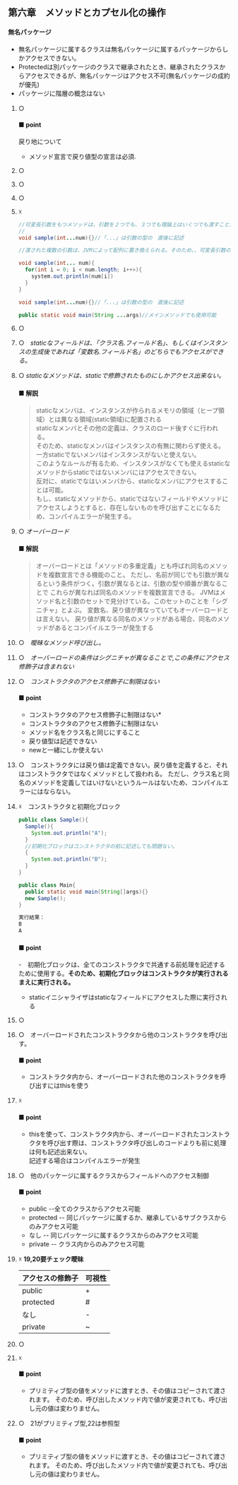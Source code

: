 ## 第六章　メソッドとカプセル化の操作

#### 無名パッケージ
- 無名パッケージに属するクラスは無名パッケージに属するパッケージからしかアクセスできない。
- Protectedは別パッケージのクラスで継承されたとき、継承されたクラスからアクセスできるが、無名パッケージはアクセス不可(無名パッケージの成約が優先)
- パッケージに階層の概念はない

1. ○　
    #### ■ point  
    戻り地について
    - メソッド宣言で戻り値型の宣言は必須.

2. ○ 
3. ○  
4. ○
5. ☓
    ```java
    //可変長引数をもつメソッドは、引数を２つでも、３つでも理論上はいくつでも渡すことができる
    //
    void sample(int...num){}//「...」は引数の型の　直後に記述

    //渡された複数の引数は、JVMによって配列に置き換えられる。そのため、、可変長引数の値を使うときは配列と同じように大かっこを使う

    void sample(int... num){
      for(int i = 0; i < num.length; i++>){
        system.out.println(num[i])
      }
    }

    void sample(int...num){}//「...」は引数の型の　直後に記述
    
    public static void main(String ...args)//メインメソッドでも使用可能
    ```
6. ○
7. ○　*staticなフィールドは、「クラス名.フィールド名」、もしくはインスタンスの生成後であれば「変数名.フィールド名」のどちらでもアクセスができる。*
8. ○ *staticなメソッドは、staticで修飾されたものにしかアクセス出来ない。*
    #### ■ 解説
    >staticなメンバは、インスタンスが作られるメモリの領域（ヒープ領域）とは異なる領域(static領域)に配置される  
    >staticなメンバとその他の定義は、クラスのロード後すぐに行われる。  
    >そのため、staticなメンバはインスタンスの有無に関わらず使える。一方staticでないメンバはインスタンスがないと使えない。  
    >このようなルールが有るため、インスタンスがなくても使えるstaticなメソッドからstaticではないメンバにはアクセスできない。  
    >反対に、staticでなはいメンバから、staticなメンバにアクセスすることは可能。  
    >もし、staticなメソッドから、staticではないフィールドやメソッドにアクセスしようとすると、存在しないものを呼び出すことになるため、コンパイルエラーが発生する。  
    
9. ○  *オーバーロード*  
    #### ■ 解説
    >オーバーロードとは「メソッドの多重定義」とも呼ばれ同名のメソッドを複数宣言できる機能のこと。
    >ただし、名前が同じでも引数が異なるという条件がつく。引数が異なるとは、引数の型や順番が異なることで
    >これらが異なれば同名のメソッドを複数宣言できる。
    >JVMはメソッド名と引数のセットで見分けている。このセットのことを「シグニチャ」とよぶ。
    >変数名、戻り値が異なっていてもオーバーロードとは言えない。
    >戻り値が異なる同名のメソッドがある場合、同名のメソッドがあるとコンパイルエラーが発生する  

10. ○　*曖昧なメソッド呼び出し。*
11. ○　*オーバーロードの条件はシグニチャが異なることで,この条件にアクセス修飾子は含まれない*
12. ○　*コンストラクタのアクセス修飾子に制限はない*
    #### ■ point
    - コンストラクタのアクセス修飾子に制限はない*
    - コンストラクタのアクセス修飾子に制限はない
    - メソッド名をクラス名と同じにすること
    - 戻り値型は記述できない
    - newと一緒にしか使えない

13. ○　コンストラクタには戻り値は定義できない。戻り値を定義すると、それはコンストラクタではなくメソッドとして扱われる。
    ただし、クラス名と同名のメソッドを定義してはいけないというルールはないため、コンパイルエラーにはならない。

14. ☓　コンストラクタと初期化ブロック
    ```java
    public class Sample(){
      Sample(){
        System.out.println("A");
      }
      //初期化ブロックはコンストラクタの前に記述しても問題ない。
      {
        System.out.println("B");
      }
    }

    public class Main{
      public static void main(String[]args){}
      new Sample();
    }

    実行結果：
    B
    A

    ```
    #### ■ point　
    -　初期化ブロックは、全てのコンストラクタで共通する前処理を記述するために使用する。**そのため、初期化ブロックはコンストラクタが実行されるまえに実行される。**
    - staticイニシャライザはstaticなフィールドにアクセスした際に実行される
15. ○
16. ○　オーバーロードされたコンストラクタから他のコンストラクタを呼び出す。
    #### ■ point
    - コンストラクタ内から、オーバーロードされた他のコンストラクタを呼び出すにはthisを使う
17. ☓　
     #### ■ point
     - thisを使って、コンストラクタ内から、オーバーロードされたコンストラクタを呼び出す際は、コンストラクタ呼び出しのコードよりも前に処理は何も記述出来ない。  
      記述する場合はコンパイルエラーが発生
18. ○　他のパッケージに属するクラスからフィールドへのアクセス制御
    #### ■ point
    - public --全てのクラスからアクセス可能
    - protected -- 同じパッケージに属するか、継承しているサブクラスからのみアクセス可能
    - なし  -- 同じパッケージに属するクラスからのみアクセス可能
    - private -- クラス内からのみアクセス可能

19. ☓  **19,20要チェック曖昧**

    | アクセスの修飾子 | 可視性 |
    | ---- | ---- |
    | public | + |
    | protected | # |
    | なし | - |
    | private | ~ |

20. ○
21. ☓
    #### ■ point
    - プリミティブ型の値をメソッドに渡すとき、その値はコピーされて渡されます。
      そのため、呼び出したメソッド内で値が変更されても、呼び出し元の値は変わりません。
22. ○　21がプリミティブ型,22は参照型
     #### ■ point
    - プリミティブ型の値をメソッドに渡すとき、その値はコピーされて渡されます。
      そのため、呼び出したメソッド内で値が変更されても、呼び出し元の値は変わりません。